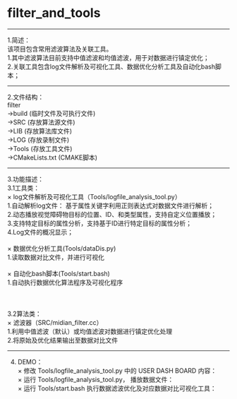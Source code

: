 # filter_and_tools
---
1.简述：<br>
  该项目包含常用滤波算法及关联工具。<br>
    1.其中滤波算法目前支持中值滤波和均值滤波，用于对数据进行镇定优化；<br>
    2.关联工具包含log文件解析及可视化工具、数据优化分析工具及自动化bash脚本；<br>
    
---    
2.文件结构：<br>
  filter     <br>
  ->build            (临时文件及可执行文件)<br>
  ->SRC              (存放算法源文件)<br>
  ->LIB              (存放算法库文件)<br>
  ->LOG              (存放录制文件)<br>
  ->Tools            (存放工具文件)<br>
  ->CMakeLists.txt   (CMAKE脚本)<br>

--- 
3.功能描述：<br>
  3.1工具类：<br>
   × log文件解析及可视化工具（Tools/logfile_analysis_tool.py）<br>
    1.自动解析log文件： 基于属性关键字利用正则表达式对数据文件进行解析；<br>
    2.动态播放视觉障碍物目标的位置、ID、和类型属性，支持自定义位置播放；<br>
    3.支持特定目标的属性分析，支持基于ID进行特定目标的属性分析；<br>
    4.Log文件的概况显示；<br>
    <br>
  × 数据优化分析工具(Tools/dataDis.py)<br>
    1.读取数据对比文件，并进行可视化<br>
    <br>
  × 自动化bash脚本(Tools/start.bash)<br>
    1.自动执行数据优化算法程序及可视化程序<br>
    <br>
    <br>  
  3.2算法类：<br>
  × 滤波器（SRC/midian_filter.cc）<br>
    1.利用中值滤波（默认）或均值滤波对数据进行镇定优化处理<br>
    2.将原始及优化结果输出至数据对比文件<br>
    
---   
4. DEMO：<br>
× 修改 Tools/logfile_analysis_tool.py 中的 USER DASH BOARD 内容：<br>
× 运行 Tools/logfile_analysis_tool.py， 播放数据文件：<br>
× 运行 Tools/start.bash 执行数据滤波优化及对应数据对比可视化工具：<br>
  
    
